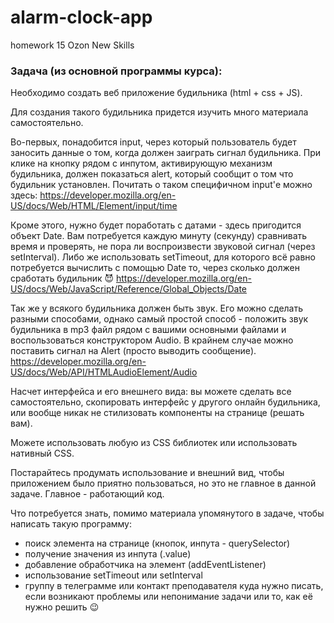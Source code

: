 # alarm-clock-app
homework 15 Ozon New Skills
### Задача (из основной программы курса):

Необходимо создать веб приложение будильника (html + css + JS).

Для создания такого будильника придется изучить много материала самостоятельно.

Во-первых, понадобится input, через который пользователь будет заносить данные о том, когда должен заиграть сигнал будильника. При клике на кнопку рядом с инпутом, активирующую механизм будильника, должен показаться alert, который сообщит о том что будильник установлен. Почитать о таком специфичном input'е можно здесь:
https://developer.mozilla.org/en-US/docs/Web/HTML/Element/input/time

Кроме этого, нужно будет поработать с датами - здесь пригодится объект Date. Вам потребуется каждую минуту (секунду) сравнивать время и проверять, не пора ли воспроизвести звуковой сигнал (через setInterval). Либо же использовать setTimeout, для которого всё равно потребуется вычислить с помощью Date то, через сколько должен сработать будильник 😈
https://developer.mozilla.org/en-US/docs/Web/JavaScript/Reference/Global_Objects/Date

Так же у всякого будильника должен быть звук. Его можно сделать разными способами, однако самый простой способ - положить звук будильника в mp3 файл рядом с вашими основными файлами и воспользоваться конструктором Audio.
В крайнем случае можно поставить сигнал на Alert (просто выводить сообщение).
https://developer.mozilla.org/en-US/docs/Web/API/HTMLAudioElement/Audio

Насчет интерфейса и его внешнего вида: вы можете сделать все самостоятельно, скопировать интерфейс у другого онлайн будильника, или вообще никак не стилизовать компоненты на странице (решать вам). 

Можете использовать любую из CSS библиотек или использовать нативный CSS.

Постарайтесь продумать использование и внешний вид, чтобы приложением было приятно пользоваться, но это не главное в данной задаче. Главное - работающий код.

Что потребуется знать, помимо материала упомянутого в задаче, чтобы написать такую программу:

- поиск элемента на странице (кнопок, инпута - querySelector)
- получение значения из инпута (.value)
- добавление обработчика на элемент (addEventListener)
- использование setTimeout или setInterval
- группу в телеграмме или контакт преподавателя куда нужно писать, если возникают проблемы или непонимание задачи или то, как её нужно решить 😉
